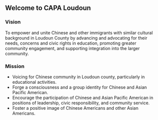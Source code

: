 ## Welcome to CAPA Loudoun

### Vision

To empower and unite Chinese and other immigrants with similar cultural background in Loudoun County by advancing and advocating for their needs, concerns and civic rights in education, promoting greater community engagement, and supporting integration into the larger community.

### Mission

- Voicing for Chinese community in Loudoun county, particularly in educational activities.
- Forge a consciousness and a group identity for Chinese and Asian Pacific American.
- Encourage the participation of Chinese and Asian Pacific American in positions of leadership, civic responsibility, and community service.
- Foster a positive image of Chinese Americans and other Asian Americans.
